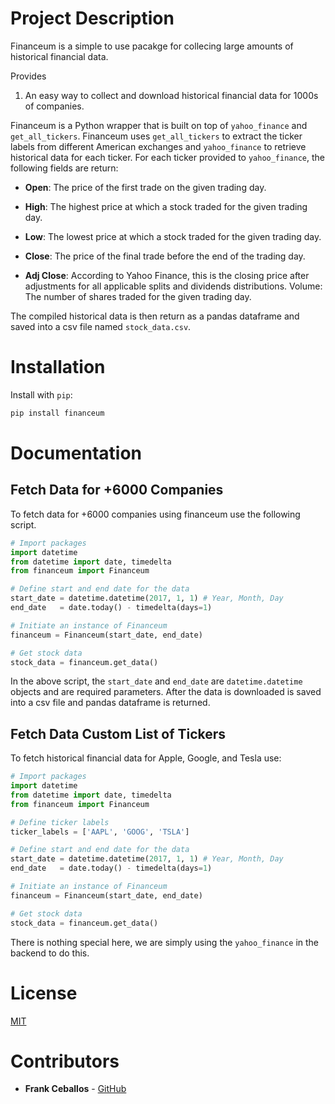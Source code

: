 # Project Description

Financeum is a simple to use pacakge for collecing large amounts of historical
financial data.

Provides
  1. An easy way to collect and download historical financial data for 1000s 
  of companies.

Financeum is a Python wrapper that is built on top of `yahoo_finance` and
`get_all_tickers`.  Financeum uses `get_all_tickers` to extract the ticker
labels from different American exchanges and `yahoo_finance` to retrieve 
historical data for each ticker. For each ticker provided to `yahoo_finance`, 
the following fields are return:

* **Open**: The price of the first trade on the given trading day.

* **High**: The highest price at which a stock traded for the given 
  trading day.

* **Low**: The lowest price at which a stock traded for the given 
trading day.

* **Close**: The price of the final trade before the end of the 
 trading day.

* **Adj Close**: According to Yahoo Finance, this is the closing price
  after adjustments for all applicable splits and dividends
  distributions. Volume: The number of shares traded for the given
  trading day.

The compiled historical data is then return as a pandas dataframe and saved 
into a csv file named `stock_data.csv`.


# Installation

Install with `pip`:

```sh
pip install financeum
```

# Documentation

## Fetch Data for +6000 Companies

To fetch data for +6000 companies using financeum use the following script.

```python
# Import packages
import datetime
from datetime import date, timedelta
from financeum import Financeum

# Define start and end date for the data
start_date = datetime.datetime(2017, 1, 1) # Year, Month, Day
end_date   = date.today() - timedelta(days=1)

# Initiate an instance of Financeum
financeum = Financeum(start_date, end_date)

# Get stock data
stock_data = financeum.get_data()
```

In the above script, the `start_date` and `end_date` are `datetime.datetime` 
objects and are required parameters. After the data is downloaded is saved
into a csv file and pandas dataframe is returned.

## Fetch Data Custom List of Tickers

To fetch historical financial data for Apple, Google, and Tesla use:

```python
# Import packages
import datetime
from datetime import date, timedelta
from financeum import Financeum

# Define ticker labels
ticker_labels = ['AAPL', 'GOOG', 'TSLA']

# Define start and end date for the data
start_date = datetime.datetime(2017, 1, 1) # Year, Month, Day
end_date   = date.today() - timedelta(days=1)

# Initiate an instance of Financeum
financeum = Financeum(start_date, end_date)

# Get stock data
stock_data = financeum.get_data()
```

There is nothing special here, we are simply using the `yahoo_finance` in the
backend to do this. 

# License
[MIT](LICENSES/MIT.txt)

# Contributors
* **Frank Ceballos** - [GitHub](https://github.com/frank-ceballos)